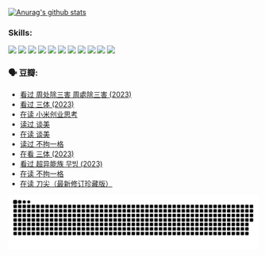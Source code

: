 
[![Anurag's github stats](https://github-readme-stats.vercel.app/api?username=w940853815)](https://github.com/anuraghazra/github-readme-stats)

### Skills:

<code><img height="32" src="https://cdn.jsdelivr.net/npm/simple-icons@v5/icons/python.svg"></code>
<code><img height="32" src="https://cdn.jsdelivr.net/npm/simple-icons@v5/icons/javascript.svg"></code>
<code><img height="32" src="https://cdn.jsdelivr.net/npm/simple-icons@v5/icons/django.svg"></code>
<code><img height="32" src="https://cdn.jsdelivr.net/npm/simple-icons@v5/icons/flask.svg"></code>
<code><img height="32" src="https://cdn.jsdelivr.net/npm/simple-icons@v5/icons/vuetify.svg"></code>
<code><img height="32" src="https://cdn.jsdelivr.net/npm/simple-icons@v5/icons/git.svg"></code>
<code><img height="32" src="https://cdn.jsdelivr.net/npm/simple-icons@v5/icons/docker.svg"></code>
<code><img height="32" src="https://cdn.jsdelivr.net/npm/simple-icons@v5/icons/postgresql.svg"></code>
<code><img height="32" src="https://cdn.jsdelivr.net/npm/simple-icons@v5/icons/elasticsearch.svg"></code>
<code><img height="32" src="https://cdn.jsdelivr.net/npm/simple-icons@v5/icons/macos.svg"></code>
<code><img height="32" src="https://cdn.jsdelivr.net/npm/simple-icons@v5/icons/linux.svg"></code>

### 🗣 豆瓣:

<!-- DOUBAN-ACTIVITIES:START -->
- [看过 周处除三害 周處除三害‎ (2023)](https://www.douban.com/people/136069238/status/4575646701/?_i=13091173)
- [看过 三体‎ (2023)](https://www.douban.com/people/136069238/status/4574263039/?_i=13091173)
- [在读 小米创业思考](https://www.douban.com/people/136069238/status/4572047905/?_i=13091173)
- [读过 谈美](https://www.douban.com/people/136069238/status/4572047629/?_i=13091173)
- [在读 谈美](https://www.douban.com/people/136069238/status/4560861771/?_i=13091173)
- [读过 不拘一格](https://www.douban.com/people/136069238/status/4560861445/?_i=13091173)
- [在看 三体‎ (2023)](https://www.douban.com/people/136069238/status/4558185093/?_i=13091173)
- [看过 超异能族 무빙‎ (2023)](https://www.douban.com/people/136069238/status/4556824186/?_i=13091173)
- [在读 不拘一格](https://www.douban.com/people/136069238/status/4541712161/?_i=13091173)
- [在读 刀尖（最新修订珍藏版）](https://www.douban.com/people/136069238/status/4541711339/?_i=13091173)
<!-- DOUBAN-ACTIVITIES:END -->


![Snake animation](https://raw.githubusercontent.com/w940853815/w940853815/output/github-contribution-grid-snake.svg)

<!--
**w940853815/w940853815** is a ✨ _special_ ✨ repository because its `README.md` (this file) appears on your GitHub profile.

Here are some ideas to get you started:

- 🔭 I’m currently working on ...
- 🌱 I’m currently learning ...
- 👯 I’m looking to collaborate on ...
- 🤔 I’m looking for help with ...
- 💬 Ask me about ...
- 📫 How to reach me: ...
- 😄 Pronouns: ...
- ⚡ Fun fact: ...
-->
